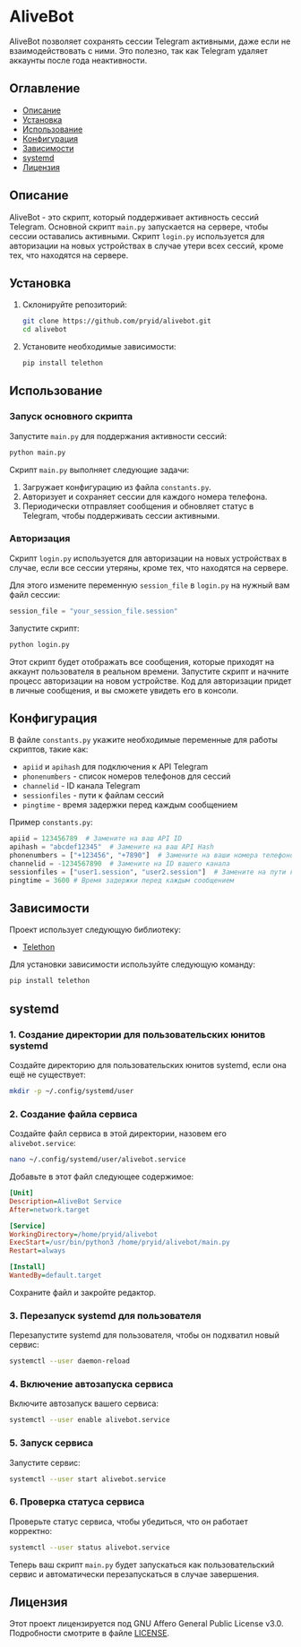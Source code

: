 
# AliveBot

AliveBot позволяет сохранять сессии Telegram активными, даже если не взаимодействовать с ними. Это полезно, так как Telegram удаляет аккаунты после года неактивности.

## Оглавление

- [Описание](#описание)
- [Установка](#установка)
- [Использование](#использование)
- [Конфигурация](#конфигурация)
- [Зависимости](#зависимости)
- [systemd](#systemd)
- [Лицензия](#лицензия)

## Описание

AliveBot - это скрипт, который поддерживает активность сессий Telegram. Основной скрипт `main.py` запускается на сервере, чтобы сессии оставались активными. Скрипт `login.py` используется для авторизации на новых устройствах в случае утери всех сессий, кроме тех, что находятся на сервере.

## Установка

1. Склонируйте репозиторий:

    ```bash
    git clone https://github.com/pryid/alivebot.git
    cd alivebot
    ```

2. Установите необходимые зависимости:

    ```bash
    pip install telethon
    ```

## Использование

### Запуск основного скрипта

Запустите `main.py` для поддержания активности сессий:

```bash
python main.py
```

Скрипт `main.py` выполняет следующие задачи:
1. Загружает конфигурацию из файла `constants.py`.
2. Авторизует и сохраняет сессии для каждого номера телефона.
3. Периодически отправляет сообщения и обновляет статус в Telegram, чтобы поддерживать сессии активными.

### Авторизация

Скрипт `login.py` используется для авторизации на новых устройствах в случае, если все сессии утеряны, кроме тех, что находятся на сервере.

Для этого измените переменную `session_file` в `login.py` на нужный вам файл сессии:

```python
session_file = "your_session_file.session"
```

Запустите скрипт:

```bash
python login.py
```

Этот скрипт будет отображать все сообщения, которые приходят на аккаунт пользователя в реальном времени. Запустите скрипт и начните процесс авторизации на новом устройстве. Код для авторизации придет в личные сообщения, и вы сможете увидеть его в консоли.

## Конфигурация

В файле `constants.py` укажите необходимые переменные для работы скриптов, такие как:

- `apiid` и `apihash` для подключения к API Telegram
- `phonenumbers` - список номеров телефонов для сессий
- `channelid` - ID канала Telegram
- `sessionfiles` - пути к файлам сессий
- `pingtime` - время задержки перед каждым сообщением

Пример `constants.py`:

```python
apiid = 123456789  # Замените на ваш API ID
apihash = "abcdef12345"  # Замените на ваш API Hash
phonenumbers = ["+123456", "+7890"]  # Замените на ваши номера телефонов
channelid = -1234567890  # Замените на ID вашего канала
sessionfiles = ["user1.session", "user2.session"]  # Замените на пути к вашим файлам сессий
pingtime = 3600 # Время задержки перед каждым сообщением
```

## Зависимости

Проект использует следующую библиотеку:
- [Telethon](https://pypi.org/project/Telethon/)

Для установки зависимости используйте следующую команду:

```bash
pip install telethon
```


## systemd

### 1. Создание директории для пользовательских юнитов systemd

Создайте директорию для пользовательских юнитов systemd, если она ещё не существует:

```bash
mkdir -p ~/.config/systemd/user
```

### 2. Создание файла сервиса

Создайте файл сервиса в этой директории, назовем его `alivebot.service`:

```bash
nano ~/.config/systemd/user/alivebot.service
```

Добавьте в этот файл следующее содержимое:

```ini
[Unit]
Description=AliveBot Service
After=network.target

[Service]
WorkingDirectory=/home/pryid/alivebot
ExecStart=/usr/bin/python3 /home/pryid/alivebot/main.py
Restart=always

[Install]
WantedBy=default.target
```

Сохраните файл и закройте редактор.

### 3. Перезапуск systemd для пользователя

Перезапустите systemd для пользователя, чтобы он подхватил новый сервис:

```bash
systemctl --user daemon-reload
```

### 4. Включение автозапуска сервиса

Включите автозапуск вашего сервиса:

```bash
systemctl --user enable alivebot.service
```

### 5. Запуск сервиса

Запустите сервис:

```bash
systemctl --user start alivebot.service
```

### 6. Проверка статуса сервиса

Проверьте статус сервиса, чтобы убедиться, что он работает корректно:

```bash
systemctl --user status alivebot.service
```

Теперь ваш скрипт `main.py` будет запускаться как пользовательский сервис и автоматически перезапускаться в случае завершения.

## Лицензия

Этот проект лицензируется под GNU Affero General Public License v3.0. Подробности смотрите в файле [LICENSE](LICENSE.md).
